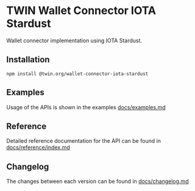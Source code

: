 # TWIN Wallet Connector IOTA Stardust

Wallet connector implementation using IOTA Stardust.

## Installation

```shell
npm install @twin.org/wallet-connector-iota-stardust
```

## Examples

Usage of the APIs is shown in the examples [docs/examples.md](docs/examples.md)

## Reference

Detailed reference documentation for the API can be found in [docs/reference/index.md](docs/reference/index.md)

## Changelog

The changes between each version can be found in [docs/changelog.md](docs/changelog.md)
